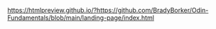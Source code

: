 https://htmlpreview.github.io/?https://github.com/BradyBorker/Odin-Fundamentals/blob/main/landing-page/index.html
